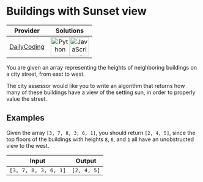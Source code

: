 # Buildings with Sunset view

<!-- INFO TABLE BEGIN -->

| Provider                                              | Solutions                                                                                                                                                                                                                                                                                                    |
| :---------------------------------------------------: | :----------------------------------------------------------------------------------------------------------------------------------------------------------------------------------------------------------------------------------------------------------------------------------------------------------: |
| [DailyCoding](../../../docs/providers/DailyCoding.md) | [<img src="https://res.cloudinary.com/rascaltwo/image/upload/v1631924087/python_xzdlti.svg" alt="Python" title="Python" width="50" />](solve.py)[<img src="https://res.cloudinary.com/rascaltwo/image/upload/v1631924076/javascript_ehszr7.svg" alt="JavaScript" title="JavaScript" width="50" />](solve.js) |

<!-- INFO TABLE END -->

You are given an array representing the heights of neighboring buildings on a city street, from east to west.

The city assessor would like you to write an algorithm that returns how many of these buildings have a view of the setting sun, in order to properly value the street.

## Examples

Given the array `[3, 7, 8, 3, 6, 1]`, you should return `[2, 4, 5]`, since the top floors of the buildings with heights `8`, `6`, and `1` all have an unobstructed view to the west.

| Input                | Output      |
| -------------------- | ----------- |
| `[3, 7, 8, 3, 6, 1]` | `[2, 4, 5]` |
